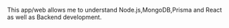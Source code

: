 This app/web allows me to understand Node.js,MongoDB,Prisma and React as well as Backend development.
